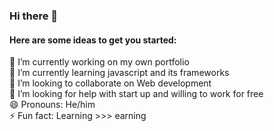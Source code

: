 ### Hi there 👋



#### Here are some ideas to get you started:

🔭 I’m currently working on my own portfolio <br />
🌱 I’m currently learning javascript and its frameworks<br />
👯 I’m looking to collaborate on Web development<br />
🤔 I’m looking for help with start up and willing to work for free<br />
😄 Pronouns: He/him <br />
⚡ Fun fact: Learning >>> earning<br />

